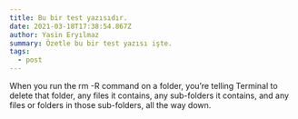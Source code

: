 ```yaml
---
title: Bu bir test yazısıdır.
date: 2021-03-18T17:38:54.867Z
author: Yasin Eryılmaz
summary: Özetle bu bir test yazısı işte.
tags:
  - post
---
```

When you run the rm -R command on a folder, you’re telling Terminal to delete that folder, any files it contains, any sub-folders it contains, and any files or folders in those sub-folders, all the way down.